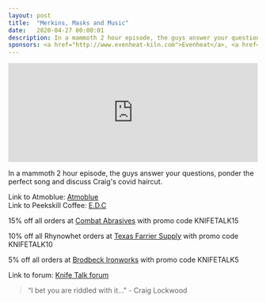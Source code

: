 ```yaml
---
layout: post
title:  "Merkins, Masks and Music"
date:   2020-04-27 00:00:01
description: In a mammoth 2 hour episode, the guys answer your questions, ponder the perfect song and discuss Craig's covid haircut. 
sponsors: <a href="http://www.evenheat-kiln.com">Evenheat</a>, <a href="http://www.combatabrasives.com">Combat Abrasives</a>, <a href="https://www.indasa-abrasives.com">IndasaUSA</a>,  <a href="http://www.texasfarriersupply.com">Texas Farrier Supply</a> and <a href="https://www.brodbeckironworks.com">Brodbeck Ironworks</a>.
---
```

                
<iframe height="200px" width="100%" frameborder="no" scrolling="no" seamless src="https://player.simplecast.com/fe3130fb-ff71-4555-91fd-3ef9ec8bbfb3?dark=false"></iframe>

In a mammoth 2 hour episode, the guys answer your questions, ponder the perfect song and discuss Craig's covid haircut.









   
  










      

            
Link to Atmoblue: <a href="https://instagram.com/atmoblue?igshid=680rl0d95wpm">Atmoblue</a>  
Link to Peekskill Coffee: <a href="https://peekskillcoffee.com/collections/coffee/products/e-d-c">E.D.C</a>  













  
15% off all orders at  <a href="http://www.combatabrasives.com">Combat Abrasives</a> with promo code KNIFETALK15

10% off all Rhynowhet orders at  <a href="http://www.texasfarriersupply.com">Texas Farrier Supply</a> with promo code KNIFETALK10  

5% off all orders at <a href="https://www.brodbeckironworks.com">Brodbeck Ironworks</a> with promo code KNIFETALK5
 

   
  

Link to forum: <a href="http://forum.knifetalk.net">Knife Talk forum</a>




 


<blockquote class="largeQuote">“I bet you are riddled with it..." - Craig Lockwood</blockquote>



